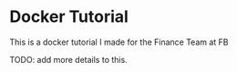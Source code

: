 # Docker Tutorial
This is a docker tutorial I made for the Finance Team at FB

TODO: add more details to this.
